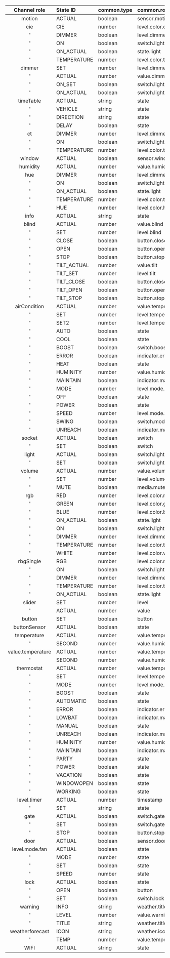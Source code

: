 | Channel role | State ID | common.type | common.role | required | common.write | description |  
| :---: | :--- | :--- | :--- | :---: | :---: | :--- |  
| motion | ACTUAL | boolean| sensor.motion  | X |  |  | 
| cie | CIE | number| level.color.cie  | X |  |  | 
| " | DIMMER | boolean| level.dimmer  | X |  |  | 
| " | ON | boolean| switch.light  | X |  |  | 
| " | ON_ACTUAL | boolean| state.light  | X |  |  | 
| " | TEMPERATURE | number| level.color.temperature  | X |  |  | 
| dimmer | SET | number| level.dimmer  | X |  |  | 
| " | ACTUAL | number| value.dimmer  | X |  |  | 
| " | ON_SET | boolean| switch.light  | X |  |  | 
| " | ON_ACTUAL | boolean| switch.light  | X |  |  | 
| timeTable | ACTUAL | string| state  | X |  |  | 
| " | VEHICLE | string| state  | X |  |  | 
| " | DIRECTION | string| state  | X |  |  | 
| " | DELAY | boolean| state  | X |  |  | 
| ct | DIMMER | number| level.dimmer  | X |  |  | 
| " | ON | boolean| switch.light  | X |  |  | 
| " | TEMPERATURE | number| level.color.temperature  | X |  |  | 
| window | ACTUAL | boolean| sensor.window  | X |  |  | 
| humidity | ACTUAL | number| value.humidity  | X |  |  | 
| hue | DIMMER | number| level.dimmer  | X |  |  | 
| " | ON | boolean| switch.light  | X |  |  | 
| " | ON_ACTUAL | boolean| state.light  | X |  |  | 
| " | TEMPERATURE | number| level.color.temperature  | X |  |  | 
| " | HUE | number| level.color.hue  |  |  |  | 
| info | ACTUAL | string| state  | X |  |  | 
| blind | ACTUAL | number| value.blind  | X |  |  | 
| " | SET | number| level.blind  | X | X |  | 
| " | CLOSE | boolean| button.close.blind  | X |  |  | 
| " | OPEN | boolean| button.open.blind  | X |  |  | 
| " | STOP | boolean| button.stop.blind  | X |  |  | 
| " | TILT_ACTUAL | number| value.tilt  |  |  |  | 
| " | TILT_SET | number| level.tilt  |  |  |  | 
| " | TILT_CLOSE | boolean| button.close.tilt  |  |  |  | 
| " | TILT_OPEN | boolean| button.open.tilt  |  |  |  | 
| " | TILT_STOP | boolean| button.stop.tilt  |  |  |  | 
| airCondition | ACTUAL | number| value.temperature  | X |  |  | 
| " | SET | number| level.temperature  | X | X |  | 
| " | SET2 | number| level.temperature  | X | X |  | 
| " | AUTO | boolean| state  |  |  |  | 
| " | COOL | boolean| state  |  |  |  | 
| " | BOOST | boolean| switch.boost  |  |  |  | 
| " | ERROR | boolean| indicator.error  |  |  |  | 
| " | HEAT | boolean| state  |  |  |  | 
| " | HUMINITY | number| value.humidity  |  |  |  | 
| " | MAINTAIN | boolean| indicator.maintainance  |  |  |  | 
| " | MODE | number| level.mode.aircondition  | X |  |  | 
| " | OFF | boolean| state  | X |  |  | 
| " | POWER | boolean| state  |  |  |  | 
| " | SPEED | number| level.mode.fan  |  |  |  | 
| " | SWING | boolean| switch.mode.swing  |  |  |  | 
| " | UNREACH | boolean| indicator.maintainance  |  |  |  | 
| socket | ACTUAL | boolean| switch  |  |  |  | 
| " | SET | boolean| switch  | X |  |  | 
| light | ACTUAL | boolean| switch.light  |  |  |  | 
| " | SET | boolean| switch.light  | X |  |  | 
| volume | ACTUAL | number| value.volume  | X |  |  | 
| " | SET | number| level.volume  | X |  |  | 
| " | MUTE | boolean| media.mute  | X |  |  | 
| rgb | RED | number| level.color.red  | X |  |  | 
| " | GREEN | number| level.color.green  | X |  |  | 
| " | BLUE | number| level.color.blue  | X |  |  | 
| " | ON_ACTUAL | boolean| state.light  | X |  |  | 
| " | ON | boolean| switch.light  | X |  |  | 
| " | DIMMER | number| level.dimmer  | X |  |  | 
| " | TEMPERATURE | number| level.color.temperature  | X |  |  | 
| " | WHITE | number| level.color.white  |  |  |  | 
| rbgSingle | RGB | number| level.color.rgb  | X |  |  | 
| " | ON | boolean| switch.light  | X |  |  | 
| " | DIMMER | number| level.dimmer  | X |  |  | 
| " | TEMPERATURE | number| level.color.temperature  | X |  |  | 
| " | ON_ACTUAL | boolean| state.light  | X |  |  | 
| slider | SET | number| level  | X |  |  | 
| " | ACTUAL | number| value  | X |  |  | 
| button | SET | boolean| button  | X |  |  | 
| buttonSensor | ACTUAL | boolean| state  | X |  |  | 
| temperature | ACTUAL | number| value.temperature  | X |  |  | 
| " | SECOND | number| value.humidity  |  |  |  | 
| value.temperature | ACTUAL | number| value.temperature  | X |  |  | 
| " | SECOND | number| value.humidity  |  |  |  | 
| thermostat | ACTUAL | number| value.temperature  | X |  |  | 
| " | SET | number| level.temperature  | X |  |  | 
| " | MODE | number| level.mode.thermostat  | X |  |  | 
| " | BOOST | boolean| state  |  |  |  | 
| " | AUTOMATIC | boolean| state  | X |  |  | 
| " | ERROR | boolean| indicator.error  |  |  |  | 
| " | LOWBAT | boolean| indicator.maintainance  |  |  |  | 
| " | MANUAL | boolean| state  |  |  |  | 
| " | UNREACH | boolean| indicator.maintainance  |  |  |  | 
| " | HUMINITY | number| value.humidity  |  |  |  | 
| " | MAINTAIN | boolean| indicator.maintainance  |  |  |  | 
| " | PARTY | boolean| state  |  |  |  | 
| " | POWER | boolean| state  |  |  |  | 
| " | VACATION | boolean| state  |  |  |  | 
| " | WINDOWOPEN | boolean| state  |  |  |  | 
| " | WORKING | boolean| state  |  |  |  | 
| level.timer | ACTUAL | number| timestamp  | X |  |  | 
| " | SET | string| state  | X |  |  | 
| gate | ACTUAL | boolean| switch.gate  | X |  |  | 
| " | SET | boolean| switch.gate  | X |  |  | 
| " | STOP | boolean| button.stop  | X |  |  | 
| door | ACTUAL | boolean| sensor.door  | X |  |  | 
| level.mode.fan | ACTUAL | boolean| state  | X |  |  | 
| " | MODE | number| state  | X |  |  | 
| " | SET | boolean| state  | X |  |  | 
| " | SPEED | number| state  | X |  |  | 
| lock | ACTUAL | boolean| state  | X |  |  | 
| " | OPEN | boolean| button  | X |  |  | 
| " | SET | boolean| switch.lock  | X |  |  | 
| warning | INFO | string| weather.title  | X |  |  | 
| " | LEVEL | number| value.warning  | X |  |  | 
| " | TITLE | string| weather.title.short  | X |  |  | 
| weatherforecast | ICON | string| weather.icon.forecast  | X |  |  | 
| " | TEMP | number| value.temperature  | X |  |  | 
| WIFI | ACTUAL | string| state  | X |  |  | 
